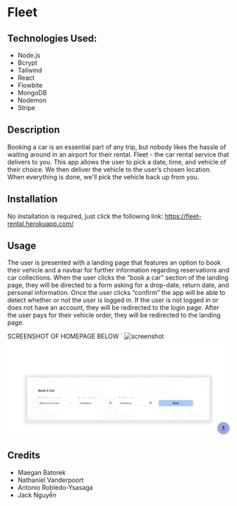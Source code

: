 # Fleet

## Technologies Used:

* Node.js
* Bcrypt
* Tailwind 
* React
* Flowbite
* MongoDB 
* Nodemon
* Stripe 


## Description

Booking a car is an essential part of any trip, but nobody likes the hassle of waiting around in an airport for their rental. Fleet - the car rental service that delivers to you. This app allows the user to pick a date, time, and vehicle of their choice. We then deliver the vehicle to the user’s chosen location. When everything is done, we'll pick the vehicle back up from you. 

## Installation

No installation is required, just click the following link: https://fleet-rental.herokuapp.com/


## Usage

The user is presented with a landing page that features an option to book their vehicle and a navbar for further information regarding reservations and car collections. 
When the user clicks the “book a car” section of the landing page, they will be directed to a form asking for a drop-date, return date, and personal information. Once the user clicks “confirm” the app will be able to detect whether or not the user is logged in. If the user is not logged in or does not have an account, they will be redirected to the login page. 
After the user pays for their vehicle order, they will be redirected to the landing page. 


SCREENSHOT OF HOMEPAGE BELOW
    `
    ![screenshot](client/src/images/Car/home_page.png)
    ![screenshot](client/src/images/book_car.png)
## Credits

* Maegan Batorek
* Nathaniel Vanderpoort
* Antonio Robledo-Ysasaga 
* Jack Nguyễn 


